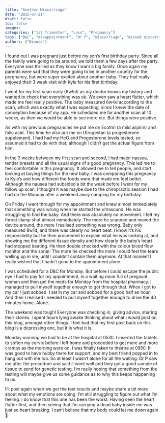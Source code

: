 ```yaml
---
title: "Another Miscarriage"
date: "2015-07-21"
draft: false
toc: false
images:
categories: ["1st Trimester", "Loss", "Pregnancy"]
tags: ["D&C", "disappointment", "Dr P", "miscarriage", "missed miscarriage", "recurring miscarriage"]
authors: ["Bianca"]
---
```


I found out I was pregnant just before my son’s first birthday party. Since all the family were going to be around, we told them a few days after the party. Everyone was thrilled as they know I want a big family. Once again my parents were sad that they were going to be in another country for the pregnancy, but were super excited about another baby. They had really enjoyed their 3 week visit with Kyle for his first birthday.

<!--more-->

I went for my first scan early (6w5d) as my doctor knows my history and wanted to check that everything was ok. We even saw a heart flutter, which made me feel really positive. The baby measured 6w4d according to the scan, which was exactly what I was expecting, since I knew the date of conception because of my app. He scheduled me for another scan at 10 weeks, as then we would be able to see more etc. But things were positive.

As with my previous pregnancies he put me on Ecotrin (a mild aspirin) and folic acid. This time he also put me on Utrogestan (a progesterone supplement). I had had my HcG and Progesterone levels tested, so assumed it had to do with that, although I didn’t get the actual figure from him.

In the 3 weeks between my first scan and second, I had major nausea, tender breasts and all the usual signs of a good pregnancy. This led me to feel comfortable in this pregnancy. It allowed me to tell people, and start looking at buying things for the new baby. I was comparing this pregnancy to Kyle’s and how different the foods were that made me feel better. Although the nausea had subsided a bit the week before I went for my follow up scan, I thought it was maybe due to the chiropractic session I had had on the Monday after a weekend away camping for my birthday.

On Friday I went through for my appointment and knew almost immediately that something was wrong when he started the ultrasound. He was struggling to find the baby. And there was absolutely no movement. I felt my throat clamp shut almost immediately. The more he scanned and moved the device around, the more I realised something was wrong. Baby only measured 8w1d, and there was clearly no heart beat. I know it’s his responsibility but he then proceeded to explain what he was looking at, and showing me the different tissue density and how clearly the baby’s heart had stopped beating. He then double checked with the colour blood flow monitor and the sonar. The more he checked the more I could feel the tears welling up in me, until I couldn’t contain them anymore. At that moment I really wished that I hadn’t gone to the appointment alone.

I was scheduled for a D&C for Monday. But before I could escape the public eye I had to pay for my appointment, in a waiting room full of pregnant woman and then get the meds for Monday from the hospital pharmacy. I managed to pull myself together enough to get through that. When I got to my car I just sobbed. I sat in my car and sobbed for a good half an hour. And then I realised I needed to pull myself together enough to drive the 40 minutes home. Alone.

The weekend was tough! Everyone was checking in, giving advice, sharing their stories. I spent hours lying awake thinking about what i would post on this blog, amongst other things. I feel bad that my first post back on this blog is a depressing one, but it is what it is.

Monday morning we had to be at the hospital at 0530. I inserted the tablets to soften my cervix before I left home and proceeded to get more and more cramps as the morning wore on. I was finally taken to theatre at 0950. It was good to have hubby there for support, and my best friend popped in to hang out with me too. So at least I wasn’t alone for all the waiting. Dr P saw me after the procedure and said it went well and they got a good sample of tissue to send for genetic testing. I’m really hoping that something from the testing will maybe give us some guidance as to why this keeps happening to us.

I’ll post again when we get the test results and maybe share a bit more about what my emotions are doing. I’m still struggling to figure out what I’m feeling. I do know that this one has been the worst. Having seen the heart flutter first, and then seeing that I’m carrying a dead baby inside me was just so heart breaking. I can’t believe that my body could let me down again 🙁
